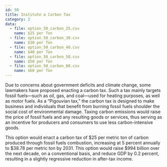 ```yaml
---
id: 50
title: Institute a Carbon Tax
category: 2
data:
  - file: option_50_carbon_25.csv
    name: $25 per Ton
  - file: option_50_carbon_30.csv
    name: $30 per Ton
  - file: option_50_carbon_40.csv
    name: $40 per Ton
  - file: option_50_carbon_50.csv
    name: $50 per Ton
  - file: option_50_carbon_60.csv
    name: $60 per Ton
---
```


Due to concerns about government deficits and climate change, some lawmakers have proposed enacting a carbon tax. Such a tax mainly targets fossil fuels—such as oil, gas, and coal—used for heating purposes, as well as motor fuels. As a “Pigouvian tax,” the carbon tax is designed to make business and individuals that benefit from burning fossil fuels shoulder the social cost of environmental damage. Taxing carbon emissions would raise the price of fossil fuels and any resulting goods or services, thus serving as an incentive for producers and consumers to use less carbon-intensive goods.

This option would enact a carbon tax of $25 per metric ton of carbon produced through fossil fuels combustion, increasing at 5 percent annually to $38.78 per metric ton by 2031. This option would raise $994 billion over the next decade, on a conventional basis, and reduce GDP by 0.2 percent, resulting in a slightly regressive reduction in after-tax income.
